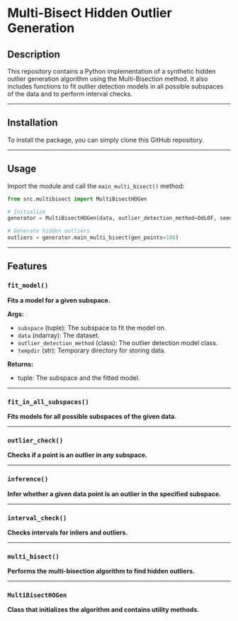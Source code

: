 # Multi-Bisect Hidden Outlier Generation

## Description

This repository contains a Python implementation of a synthetic hidden outlier generation algorithm using the Multi-Bisection method. It also includes functions to fit outlier detection models in all possible subspaces of the data and to perform interval checks.

---

## Installation

To install the package, you can simply clone this GitHub repository.

---

## Usage

Import the module and call the `main_multi_bisect()` method:

```python
from src.multibisect import MultiBisectHOGen

# Initialize
generator = MultiBisectHOGen(data, outlier_detection_method=OdLOF, seed=42)

# Generate hidden outliers
outliers = generator.main_multi_bisect(gen_points=100)
```

---

## Features

### `fit_model()`

**Fits a model for a given subspace.**

**Args:**
- `subspace` (tuple): The subspace to fit the model on.
- `data` (ndarray): The dataset.
- `outlier_detection_method` (class): The outlier detection model class.
- `tempdir` (str): Temporary directory for storing data.

**Returns:**
- tuple: The subspace and the fitted model.

---

### `fit_in_all_subspaces()`

**Fits models for all possible subspaces of the given data.**

---

### `outlier_check()`

**Checks if a point is an outlier in any subspace.**

---

### `inference()`

**Infer whether a given data point is an outlier in the specified subspace.**

---

### `interval_check()`

**Checks intervals for inliers and outliers.**

---

### `multi_bisect()`

**Performs the multi-bisection algorithm to find hidden outliers.**

---

### `MultiBisectHOGen`

**Class that initializes the algorithm and contains utility methods.**
